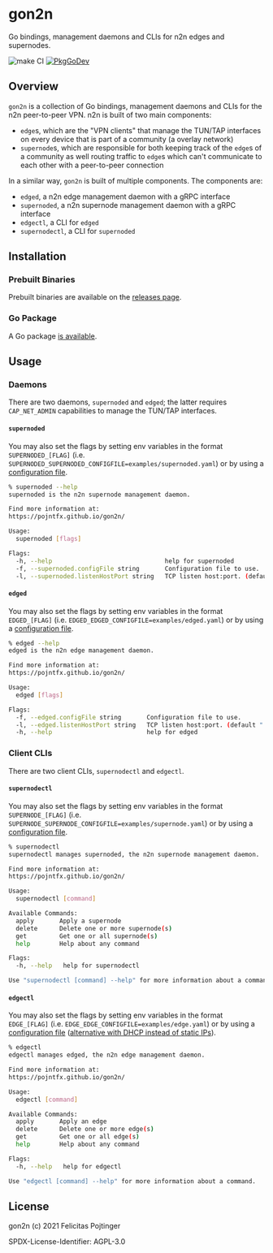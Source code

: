# gon2n

Go bindings, management daemons and CLIs for n2n edges and supernodes.

![make CI](https://github.com/pojntfx/gon2n/workflows/make%20CI/badge.svg)
[![PkgGoDev](https://pkg.go.dev/badge/github.com/pojntfx/gon2n)](https://pkg.go.dev/github.com/pojntfx/gon2n)

## Overview

`gon2n` is a collection of Go bindings, management daemons and CLIs for the n2n peer-to-peer VPN. n2n is built of two main components:

- `edge`s, which are the "VPN clients" that manage the TUN/TAP interfaces on every device that is part of a community (a overlay network)
- `supernode`s, which are responsible for both keeping track of the `edge`s of a community as well routing traffic to `edge`s which can't communicate to each other with a peer-to-peer connection

In a similar way, `gon2n` is built of multiple components. The components are:

- `edged`, a n2n edge management daemon with a gRPC interface
- `supernoded`, a n2n supernode management daemon with a gRPC interface
- `edgectl`, a CLI for `edged`
- `supernodectl`, a CLI for `supernoded`

## Installation

### Prebuilt Binaries

Prebuilt binaries are available on the [releases page](https://github.com/pojntfx/gon2n/releases/latest).

### Go Package

A Go package [is available](https://pkg.go.dev/github.com/pojntfx/gon2n).

## Usage

### Daemons

There are two daemons, `supernoded` and `edged`; the latter requires `CAP_NET_ADMIN` capabilities to manage the TUN/TAP interfaces.

#### `supernoded`

You may also set the flags by setting env variables in the format `SUPERNODED_[FLAG]` (i.e. `SUPERNODED_SUPERNODED_CONFIGFILE=examples/supernoded.yaml`) or by using a [configuration file](examples/supernoded.yaml).

```bash
% supernoded --help
supernoded is the n2n supernode management daemon.

Find more information at:
https://pojntfx.github.io/gon2n/

Usage:
  supernoded [flags]

Flags:
  -h, --help                               help for supernoded
  -f, --supernoded.configFile string       Configuration file to use.
  -l, --supernoded.listenHostPort string   TCP listen host:port. (default ":1050")
```

#### `edged`

You may also set the flags by setting env variables in the format `EDGED_[FLAG]` (i.e. `EDGED_EDGED_CONFIGFILE=examples/edged.yaml`) or by using a [configuration file](examples/edged.yaml).

```bash
% edged --help
edged is the n2n edge management daemon.

Find more information at:
https://pojntfx.github.io/gon2n/

Usage:
  edged [flags]

Flags:
  -f, --edged.configFile string       Configuration file to use.
  -l, --edged.listenHostPort string   TCP listen host:port. (default ":1060")
  -h, --help                          help for edged
```

### Client CLIs

There are two client CLIs, `supernodectl` and `edgectl`.

#### `supernodectl`

You may also set the flags by setting env variables in the format `SUPERNODE_[FLAG]` (i.e. `SUPERNODE_SUPERNODE_CONFIGFILE=examples/supernode.yaml`) or by using a [configuration file](examples/supernode.yaml).

```bash
% supernodectl
supernodectl manages supernoded, the n2n supernode management daemon.

Find more information at:
https://pojntfx.github.io/gon2n/

Usage:
  supernodectl [command]

Available Commands:
  apply       Apply a supernode
  delete      Delete one or more supernode(s)
  get         Get one or all supernode(s)
  help        Help about any command

Flags:
  -h, --help   help for supernodectl

Use "supernodectl [command] --help" for more information about a command.
```

#### `edgectl`

You may also set the flags by setting env variables in the format `EDGE_[FLAG]` (i.e. `EDGE_EDGE_CONFIGFILE=examples/edge.yaml`) or by using a [configuration file](examples/edge.yaml) ([alternative with DHCP instead of static IPs](examples/edge-dhcp.yaml)).

```bash
% edgectl
edgectl manages edged, the n2n edge management daemon.

Find more information at:
https://pojntfx.github.io/gon2n/

Usage:
  edgectl [command]

Available Commands:
  apply       Apply an edge
  delete      Delete one or more edge(s)
  get         Get one or all edge(s)
  help        Help about any command

Flags:
  -h, --help   help for edgectl

Use "edgectl [command] --help" for more information about a command.
```

## License

gon2n (c) 2021 Felicitas Pojtinger

SPDX-License-Identifier: AGPL-3.0
